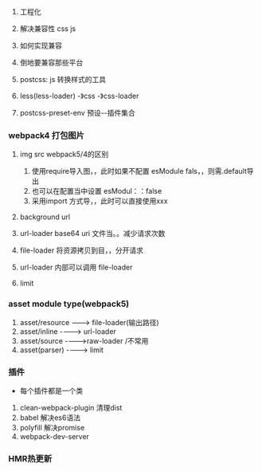 1. 工程化
2. 解决兼容性 css js
3. 如何实现兼容
4. 倒地要兼容那些平台


1. postcss: js 转换样式的工具
2. less(less-loader) -》css -》css-loader
3. postcss-preset-env 预设--插件集合


### webpack4 打包图片
1. img src webpack5/4的区别
   1. 使用require导入图，，此时如果不配置 esModule fals，，则需.default导出
   2. 也可以在配置当中设置 esModul：：false
   3. 采用import 方式导，，此时可以直接使用xxx
2. background url

1. url-loader base64 uri 文件当。。减少请求次数
2. file-loader 将资源拷贝到目，，分开请求
3. url-loader 内部可以调用 file-loader
4. limit 

### asset module type(webpack5)
1. asset/resource ---> file-loader(输出路径)
2. asset/inline ----> url-loader
3. asset/source ---->raw-loader /不常用
4. asset(parser) ----> limit

### 插件
- 每个插件都是一个类

1. clean-webpack-plugin 清理dist
2. babel 解决es6语法
3. polyfill 解决promise
4. webpack-dev-server

### HMR热更新
